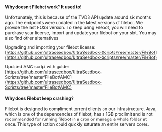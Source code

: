 #### Why doesn’t Filebot work? It used to!

Unfortunately, this is because of the TVDB API update around six months ago. The endpoints were updated in the latest versions of filebot. We provide the last FOSS version. To keep using Filebot, you will need to purchase your license, import and update your filebot on your slot. You may also find other alternatives.

Upgrading and importing your filebot license: [https://github.com/ultraseedbox/UltraSeedbox-Scripts/tree/master/FileBot](https://github.com/ultraseedbox/UltraSeedbox-Scripts/tree/master/FileBot)

Updated AMC script with guide: [https://github.com/ultraseedbox/UltraSeedbox-Scripts/tree/master/FileBot/AMC](https://github.com/ultraseedbox/UltraSeedbox-Scripts/tree/master/FileBot/AMC)

#### Why does Filebot keep crashing?

Filebot is designed to compliment torrent clients on our infrastructure. Java, which is one of the dependencies of filebot, has a 1GB proclimit and is not recommended for running filebot in a cron or manage a whole folder at once. This type of action could quickly saturate an entire server’s cores.